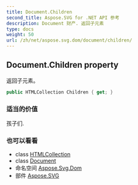 ```yaml
---
title: Document.Children
second_title: Aspose.SVG for .NET API 参考
description: Document 财产. 返回子元素
type: docs
weight: 50
url: /zh/net/aspose.svg.dom/document/children/
---
```

## Document.Children property

返回子元素。

```csharp
public HTMLCollection Children { get; }
```

### 适当的价值

孩子们.

### 也可以看看

* class [HTMLCollection](../../../aspose.svg.collections/htmlcollection/)
* class [Document](../)
* 命名空间 [Aspose.Svg.Dom](../../document/)
* 部件 [Aspose.SVG](../../../)



